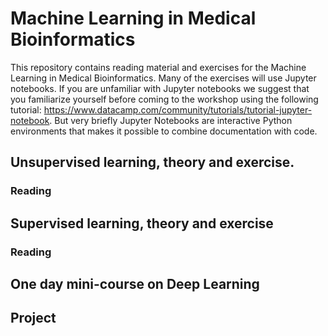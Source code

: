# Machine Learning in Medical Bioinformatics

This repository contains reading material and exercises for the Machine Learning in Medical Bioinformatics. Many of the exercises will use Jupyter notebooks. If you are unfamiliar with Jupyter notebooks we suggest that you familiarize yourself before coming to the workshop using the following tutorial: https://www.datacamp.com/community/tutorials/tutorial-jupyter-notebook. But very briefly Jupyter Notebooks are interactive Python environments that makes it possible to combine documentation with code.



## Unsupervised learning, theory and exercise.

### Reading


## Supervised learning, theory and exercise
### Reading


## One day mini-course on Deep Learning



## Project

